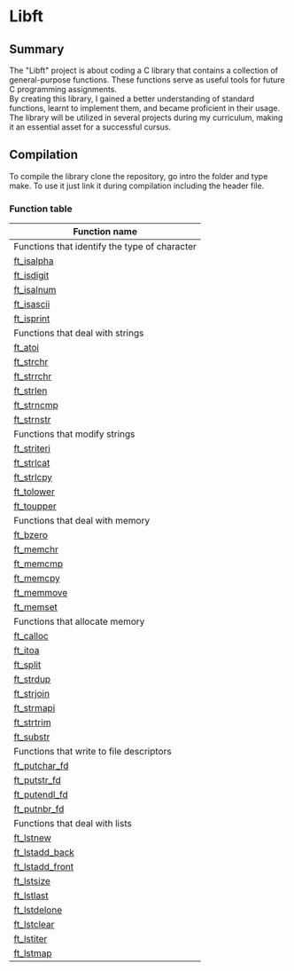 # Libft

## Summary
The "Libft" project is about coding a C library that contains a collection of general-purpose functions. These functions serve as useful tools for future C programming assignments.  
By creating this library, I gained a better understanding of standard functions, learnt to implement them, and became proficient in their usage.  
The library will be utilized in several projects during my curriculum, making it an essential asset for a successful cursus.

## Compilation

To compile the library clone the repository, go intro the folder and type make. To use it just link it during compilation including the header file.

### Function table

| Function name |
|---------------|
| Functions that identify the type of character |
|[ft_isalpha](https://github.com/jmolenaa/libft/blob/main/src/is/ft_isalpha.c)|
|[ft_isdigit](https://github.com/jmolenaa/libft/blob/main/src/is/ft_isdigit.c)|
|[ft_isalnum](https://github.com/jmolenaa/libft/blob/main/src/is/ft_isalnum.c)|
|[ft_isascii](https://github.com/jmolenaa/libft/blob/main/src/is/ft_isascii.c)|
|[ft_isprint](https://github.com/jmolenaa/libft/blob/main/src/is/ft_isprint.c)|
| Functions that deal with strings|
|[ft_atoi](https://github.com/jmolenaa/libft/blob/main/src/str/ft_atoi.c)|
|[ft_strchr](https://github.com/jmolenaa/libft/blob/main/src/str/ft_strchr.c)|
|[ft_strrchr](https://github.com/jmolenaa/libft/blob/main/src/str/ft_strrchr.c)|
|[ft_strlen](https://github.com/jmolenaa/libft/blob/main/src/str/ft_strlen.c)|
|[ft_strncmp](https://github.com/jmolenaa/libft/blob/main/src/str/ft_strncmp.c)|
|[ft_strnstr](https://github.com/jmolenaa/libft/blob/main/src/str/ft_strnstr.c)|
| Functions that modify strings |
|[ft_striteri](https://github.com/jmolenaa/libft/blob/main/src/chnstr/ft_striteri.c)|
|[ft_strlcat](https://github.com/jmolenaa/libft/blob/main/src/chnstr/ft_strlcat.c)|
|[ft_strlcpy](https://github.com/jmolenaa/libft/blob/main/src/chnstr/ft_strlcpy.c)|
|[ft_tolower](https://github.com/jmolenaa/libft/blob/main/src/chnstr/ft_tolower.c)|
|[ft_toupper](https://github.com/jmolenaa/libft/blob/main/src/chnstr/ft_toupper.c)|
| Functions that deal with memory |
|[ft_bzero](https://github.com/jmolenaa/libft/blob/main/src/mem/ft_bzero.c)|
|[ft_memchr](https://github.com/jmolenaa/libft/blob/main/src/mem/ft_memchr.c)|
|[ft_memcmp](https://github.com/jmolenaa/libft/blob/main/src/mem/ft_memcmp.c)|
|[ft_memcpy](https://github.com/jmolenaa/libft/blob/main/src/mem/ft_memcpy.c)|
|[ft_memmove](https://github.com/jmolenaa/libft/blob/main/src/mem/ft_memmove.c)|
|[ft_memset](https://github.com/jmolenaa/libft/blob/main/src/mem/ft_memset.c)|
| Functions that allocate memory |
|[ft_calloc](https://github.com/jmolenaa/libft/blob/main/src/crtstr/ft_calloc.c)|
|[ft_itoa](https://github.com/jmolenaa/libft/blob/main/src/crtstr/ft_itoa.c)|
|[ft_split](https://github.com/jmolenaa/libft/blob/main/src/crtstr/ft_split.c)|
|[ft_strdup](https://github.com/jmolenaa/libft/blob/main/src/crtstr/ft_strdup.c)|
|[ft_strjoin](https://github.com/jmolenaa/libft/blob/main/src/crtstr/ft_strjoin.c)|
|[ft_strmapi](https://github.com/jmolenaa/libft/blob/main/src/crtstr/ft_strmapi.c)|
|[ft_strtrim](https://github.com/jmolenaa/libft/blob/main/src/crtstr/ft_strtrim.c)|
|[ft_substr](https://github.com/jmolenaa/libft/blob/main/src/crtstr/ft_substr.c)|
| Functions that write to file descriptors |
|[ft_putchar_fd](https://github.com/jmolenaa/libft/blob/main/src/fd/ft_putchar_fd.c)|
|[ft_putstr_fd](https://github.com/jmolenaa/libft/blob/main/src/fd/ft_putstr_fd.c)|
|[ft_putendl_fd](https://github.com/jmolenaa/libft/blob/main/src/fd/ft_putendl_fd.c)|
|[ft_putnbr_fd](https://github.com/jmolenaa/libft/blob/main/src/fd/ft_putnbr_fd.c)|
| Functions that deal with lists |
|[ft_lstnew](https://github.com/jmolenaa/libft/blob/main/src/lst/ft_lstnew_bonus.c)|
|[ft_lstadd_back](https://github.com/jmolenaa/libft/blob/main/src/lst/ft_lstadd_back_bonus.c)|
|[ft_lstadd_front](https://github.com/jmolenaa/libft/blob/main/src/lst/ft_lstadd_front_bonus.c)|
|[ft_lstsize](https://github.com/jmolenaa/libft/blob/main/src/lst/ft_lstsize_bonus.c)|
|[ft_lstlast](https://github.com/jmolenaa/libft/blob/main/src/lst/ft_lstlast_bonus.c)|
|[ft_lstdelone](https://github.com/jmolenaa/libft/blob/main/src/lst/ft_lstdelone_bonus.c)|
|[ft_lstclear](https://github.com/jmolenaa/libft/blob/main/src/lst/ft_lstclear_bonus.c)|
|[ft_lstiter](https://github.com/jmolenaa/libft/blob/main/src/lst/ft_lstiter_bonus.c)|
|[ft_lstmap](https://github.com/jmolenaa/libft/blob/main/src/lst/ft_lstmap_bonus.c)|
